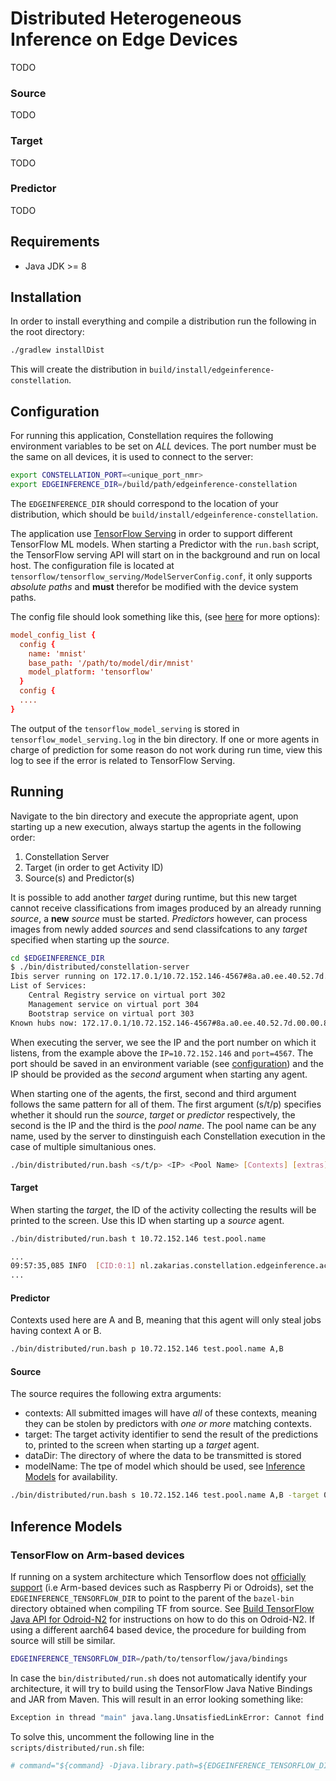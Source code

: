 # Distributed Heterogeneous Inference on Edge Devices
TODO

### <a name="source"></a> Source
TODO

### <a name="target"></a> Target
TODO

### <a name="predictor"></a> Predictor
TODO

## <a name="requirements"></a> Requirements

* Java JDK >= 8

## <a name="installation"></a> Installation

In order to install everything and compile a distribution run the following in the root directory:

```bash
./gradlew installDist
```

This will create the distribution in `build/install/edgeinference-constellation`.

## <a name="configuration"></a> Configuration 
For running this application, Constellation requires the following environment variables to be set on *ALL* devices. The port number must be the same on all devices, it is used to connect to the server:

```bash
export CONSTELLATION_PORT=<unique_port_nmr>
export EDGEINFERENCE_DIR=/build/path/edgeinference-constellation
```

The `EDGEINFERENCE_DIR` should correspond to the location of your distribution, which should be 
`build/install/edgeinference-constellation`.

The application use [TensorFlow Serving](https://www.tensorflow.org/tfx/guide/serving) in order to support different TensorFlow ML models. When starting a Predictor with the `run.bash` script, the TensorFlow serving API will start on in the background and run on local host. The configuration file is located at `tensorflow/tensorflow_serving/ModelServerConfig.conf`, it only supports *absolute paths* and **must** therefor be modified with the device system paths.

The config file should look something like this, (see [here](https://www.tensorflow.org/tfx/serving/serving_config) for more options):
```conf
model_config_list {
  config {
    name: 'mnist'
    base_path: '/path/to/model/dir/mnist'
    model_platform: 'tensorflow'
  }
  config {
  ....
}
```

The output of the `tensorflow_model_serving` is stored in `tensorflow_model_serving.log` in the bin directory. If one or more agents in charge of prediction for some reason do not work during run time, view this log to see if the error is related to TensorFlow Serving.

## <a name="running"></a> Running

Navigate to the bin directory and execute the appropriate agent, upon starting up a new execution, always startup the agents in the following order:

1. Constellation Server
2. Target (in order to get Activity ID)
3. Source(s) and Predictor(s)

It is possible to add another _target_ during runtime, but this new target cannot receive classifications from images produced by an already running _source_, a **new** _source_ must be started. _Predictors_ however, can process images from newly added _sources_ and send classifcations to any _target_ specified when starting up the _source_.

```bash
cd $EDGEINFERENCE_DIR
$ ./bin/distributed/constellation-server
Ibis server running on 172.17.0.1/10.72.152.146-4567#8a.a0.ee.40.52.7d.00.00.8f.dd.4e.46.8e.a9.36.23~zaklaw01+22
List of Services:
    Central Registry service on virtual port 302
    Management service on virtual port 304
    Bootstrap service on virtual port 303
Known hubs now: 172.17.0.1/10.72.152.146-4567#8a.a0.ee.40.52.7d.00.00.8f.dd.4e.46.8e.a9.36.23~zaklaw01+22
```

When executing the server, we see the IP and the port number on which it listens, from the example above the `IP=10.72.152.146` and `port=4567`. The port should be saved in an environment variable (see [configuration](#configuration)) and the IP should be provided as the _second_ argument when starting any agent.

When starting one of the agents, the first, second and third argument follows the same pattern for all of them. The first argument (s/t/p) specifies whether it should run the _source_, _target_ or _predictor_ respectively, the second is the IP and the third is the _pool name_. The pool name can be any name, used by the server to dinstinguish each Constellation execution in the case of multiple simultanious ones. 

```bash
./bin/distributed/run.bash <s/t/p> <IP> <Pool Name> [Contexts] [extras]
```

#### Target
When starting the _target_, the ID of the activity collecting the results will be printed to the screen. Use this ID when starting up a _source_ agent.
```bash
./bin/distributed/run.bash t 10.72.152.146 test.pool.name 

...
09:57:35,085 INFO  [CID:0:1] nl.zakarias.constellation.edgeinference.activites.CollectAndProcessEvents - In order to target this activity with classifications add the following as argument (exactly as printed) when initializing the new SOURCE: "0:1:0"
...
```



#### Predictor
Contexts used here are A and B, meaning that this agent will only steal jobs having context A or B.

```bash
./bin/distributed/run.bash p 10.72.152.146 test.pool.name A,B
```

#### Source
The source requires the following extra arguments:
* contexts: All submitted images will have _all_ of these contexts, meaning they can be stolen by predictors with _one or more_ matching contexts.
* target: The target activity identifier to send the result of the predictions to, printed to the screen when starting up a _target_ agent.
* dataDir: The directory of where the data to be transmitted is stored
* modelName: The tpe of model which should be used, see [Inference Models](#models) for availability.

```bash
./bin/distributed/run.bash s 10.72.152.146 test.pool.name A,B -target 0:1:0 -dataDir /home/zaklaw01/Projects/odroid-constellation/MNIST_data/ -modelName mnist
```

## <a name="models"></a> Inference Models

### <a name="arm-devices"></a> TensorFlow on Arm-based devices
If running on a system architecture which Tensorflow does not [officially support](https://www.tensorflow.org/install/lang_java) (i.e Arm-based devices such as Raspberry Pi or Odroids), set
the `EDGEINFERENCE_TENSORFLOW_DIR` to point to the parent of the `bazel-bin` directory obtained when 
compiling TF from source. See [Build TensorFlow Java API for Odroid-N2](https://github.com/ZakariasLaws/TensorFlow-Java-Build-Odroid-N2) for instructions on how to do this on Odroid-N2. If using a different aarch64 based device, the procedure for building from source will still be similar.

```bash
EDGEINFERENCE_TENSORFLOW_DIR=/path/to/tensorflow/java/bindings
```

In case the `bin/distributed/run.sh` does not automatically identify your architecture, it will try to build using 
the TensorFlow Java Native Bindings and JAR from Maven. This will result in an error looking something like:

```bash
Exception in thread "main" java.lang.UnsatisfiedLinkError: Cannot find TensorFlow native library for OS: linux, architecture: aarch64
```

To solve this, uncomment the following line in the `scripts/distributed/run.sh` file:

```bash
# command="${command} -Djava.library.path=${EDGEINFERENCE_TENSORFLOW_DIR}/bazel-bin/tensorflow/java"
```
